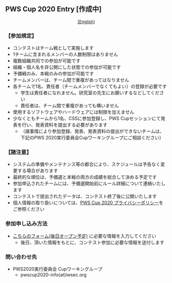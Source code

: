 ## PWS Cup 2020 Entry [作成中]

<div style="text-align: center;">
 <font size="2">
  <a href="./entry_e.html">[English]</a>
 </font>
</div>

### 【参加規定】

- コンテストはチーム戦として実施します
- 1チームに含まれるメンバーの人数制限はありません
- 複数組織共同での参加が可能です
- 組織・個人名を非公開にした状態での参加が可能です
- 予備戦のみ、本戦のみの参加が可能です
- チームメンバーは、チーム間で重複があってはなりません
- 各チームで1名、責任者（チームメンバーでなくてもよい）の登録が必要です
    - 学生は責任者になれません。研究室の先生にお願いするなどしてください
    - 責任者は、チーム間で重複があっても構いません
- 使用するソフトウェアやハードウェアには制限を加えません
- 少なくともチームから1名、CSSに参加登録し、PWS Cupセッションにて発表を行い、発表資料を提出する必要があります
    - （諸事情により参加登録、発表、発表資料の提出ができないチームは、下記のPWS 2020実行委員会Cupワーキングループにご相談ください）

### 【諸注意】
- システムの準備やメンテナンス等の都合により、スケジュールは予告なく変更する場合があります
- 最終的な順位は、予備選と本戦の両方の成績を総合して決める予定です
- 参加申込されたチームには、予備選開始前にルール詳細について連絡いたします
- コンテストで提出されたデータは、コンテスト終了後に公開いたします
- 個人情報の取り扱いについては、[PWS Cup 2020 プライバシーポリシー](./privacy_policy.html)をご参照ください

### 参加申し込み方法
- [こちらのフォーム(後日オープン予定)](https://forms.gle/ocyma4UizWmyTjfY9) に必要な情報を入力してください
    - 後日、頂いた情報をもとに、コンテスト参加に必要な情報を送付します

### 問い合わせ先
- PWS2020実行委員会 Cupワーキングループ
    - pwscup2020-info(at)iwsec.org
